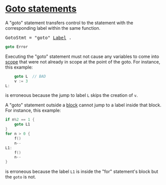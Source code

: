 # [Goto statements](#goto-statements)

A "goto" statement transfers control to the statement with the corresponding label within the same function.

<pre>
<a id="GotoStmt">GotoStmt</a> = "goto" <a href="/Statements/labeled_statements.html#Label">Label</a> .
</pre>

```go
goto Error
```

Executing the "goto" statement must not cause any variables to come into [scope](/Declarations%20and%20scope/) that were not already in scope at the point of the goto. For instance, this example:

```go
	goto L  // BAD
	v := 3
L:
```

is erroneous because the jump to label `L` skips the creation of `v`.

A "goto" statement outside a [block](/Blocks/) cannot jump to a label inside that block. For instance, this example:

```go
if n%2 == 1 {
	goto L1
}
for n > 0 {
	f()
	n--
L1:
	f()
	n--
}
```

is erroneous because the label `L1` is inside the "for" statement's block but the `goto` is not.
